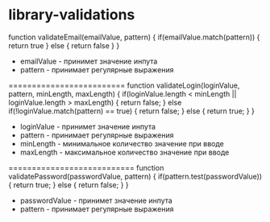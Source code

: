 # library-validations

function validateEmail(emailValue, pattern) {
  if(emailValue.match(pattern)) {
    return true
  } else {
    return false
  }
}
* emailValue - принимет значение инпута
* pattern - принимает регулярные выражения

=========================
function validateLogin(loginValue, pattern, minLength, maxLength) {
  if(loginValue.length < minLength || loginValue.length > maxLength) {
    return false;
  } else if(!loginValue.match(pattern) == true) {
    return false;
  } else {
    return true;
  }
}
* loginValue - принимет значение инпута
* pattern - принимает регулярные выражения
* minLength - минимальное количество значение при вводе
* maxLength - максимальное количество значение при вводе

===========================
function validatePassword(passwordValue, pattern) {
  if(pattern.test(passwordValue)) {
    return true;
  } else {
    return false;
  }
}

* passwordValue - принимет значение инпута
* pattern - принимает регулярные выражения
